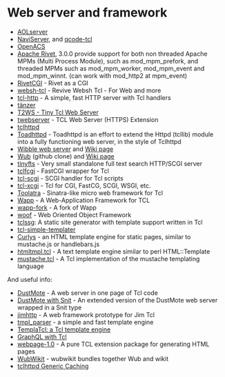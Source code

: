 Web server and framework
=====

* [AOLserver](http://sourceforge.net/projects/aolserver/)
* [NaviServer](http://sourceforge.net/projects/naviserver/),
and [qcode-tcl](https://github.com/qcode-software/qcode-tcl)
* [OpenACS](http://openacs.org/)
* [Apache Rivet](http://tcl.apache.org/rivet/), 3.0.0 provide support for
both non threaded Apache MPMs (Multi Process Module), such as mod_mpm_prefork,
and threaded MPMs such as mod_mpm_worker, mod_mpm_event and mod_mpm_winnt.
(can work with mod_http2 at mpm_event)
* [RivetCGI](https://chiselapp.com/user/rkeene/repository/rivetcgi/home) - Rivet as a CGI
* [websh-tcl](https://github.com/noyesno/websh-tcl) - Revive Websh Tcl - For Web and more
* [tcl-http](https://github.com/anticrisis/tcl-http) - A simple, fast HTTP server with Tcl handlers
* [tänzer](https://github.com/xantronix/tanzer)
* [T2WS - Tiny Tcl Web Server](https://github.com/Drolla/t2ws)
* [twebserver](https://github.com/jerily/twebserver) - TCL Web Server (HTTPS) Extension
* [tclhttpd](https://core.tcl.tk/tclhttpd/index)
* [Toadhttpd](https://chiselapp.com/user/hypnotoad/repository/toadhttpd/index) - Toadhttpd
is an effort  to extend the Httpd (tcllib) module into a fully functioning web server,
in the style of Tclhttpd
* [Wibble web server](https://chiselapp.com/user/andy/repository/wibble/timeline?y=ci) and
[Wiki page](http://wiki.tcl.tk/23626)
* [Wub](https://github.com/tcler/wub) (github clone) and [Wiki page](http://wiki.tcl.tk/15781)
* [tinyfts](https://github.com/dbohdan/tinyfts) - Very small standalone full text search HTTP/SCGI server
* [tclfcgi](https://github.com/jdc8/tclfcgi) - FastCGI wrapper for Tcl
* [tcl-scgi](https://github.com/gahr/tcl-scgi) - SCGI handler for Tcl scripts
* [tcl-xcgi](https://github.com/noyesno/tcl-xcgi) - Tcl for CGI, FastCG, SCGI, WSGI, etc.
* [Toolatra](https://github.com/timkoi/toolatra) - Sinatra-like micro web framework for Tcl
* [Wapp](https://wapp.tcl.tk/index.html/doc/trunk/README.md) - A Web-Application Framework for TCL
* [wapp-fork](https://wiki.tcl-lang.org/page/wapp%2Dfork) - A fork of Wapp
* [woof](http://sourceforge.net/projects/woof) - Web Oriented Object Framework
* [tclssg](https://github.com/tclssg/tclssg): A static site generator with template support written in Tcl
* [tcl-simple-templater](https://github.com/cyrilthomas/tcl-simple-templater)
* [Curlys](https://github.com/jessemonroy650/curlys) - an HTML template engine for static pages,
similar to mustache.js or handlebars.js
* [htmltmpl.tcl](https://github.com/lego12239/htmltmpl.tcl) - A text template engine similar
to perl HTML::Template
* [mustache.tcl](https://github.com/ianka/mustache.tcl) - A Tcl implementation of the mustache
templating language

And useful info:

 * [DustMote](http://wiki.tcl.tk/4333) - A web server in one page of Tcl code
 * [DustMote with Snit](https://github.com/tclssg/tclssg/tree/master/lib/dustmote-snit/) - An extended version of the DustMote web server wrapped in a Snit type
 * [jimhttp](https://github.com/dbohdan/jimhttp) - A web framework prototype for Jim Tcl
 * [tmpl_parser](http://wiki.tcl.tk/20363) - a simple and fast template engine
 * [TemplaTcl: a Tcl template engine](https://wiki.tcl.tk/18175?redir=18174)
 * [GraphQL with Tcl](https://wiki.tcl.tk/49041)
 * [webpage-1.0](https://wiki.tcl.tk/55297) - A pure TCL extension package for generating HTML pages
 * [WubWikit](https://wiki.tcl.tk/18028) - wubwikit bundles together Wub and wikit
 * [tclhttpd Generic Caching](https://wiki.tcl.tk/12549)

